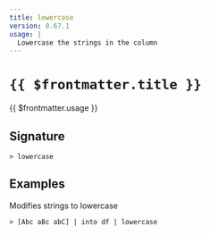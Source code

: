 ```yaml
---
title: lowercase
version: 0.67.1
usage: |
  Lowercase the strings in the column
---
```


# <code>{{ $frontmatter.title }}</code>

<div style='white-space: pre-wrap;'>{{ $frontmatter.usage }}</div>

## Signature

```> lowercase ```

## Examples

Modifies strings to lowercase
```shell
> [Abc aBc abC] | into df | lowercase
```
